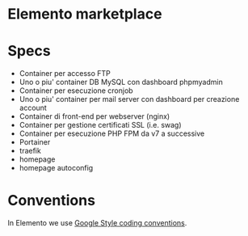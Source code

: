 # Elemento marketplace

# Specs

- Container per accesso FTP
- Uno o piu' container DB MySQL con dashboard phpmyadmin
- Container per esecuzione cronjob
- Uno o piu' container per mail server con dashboard per creazione account
- Container di front-end per webserver (nginx)
- Container per gestione certificati SSL (i.e. swag)
- Container per esecuzione PHP FPM da v7 a successive
- Portainer
- traefik
- homepage
- homepage autoconfig

# Conventions

In Elemento we use [Google Style coding conventions](https://google.github.io/styleguide/).


